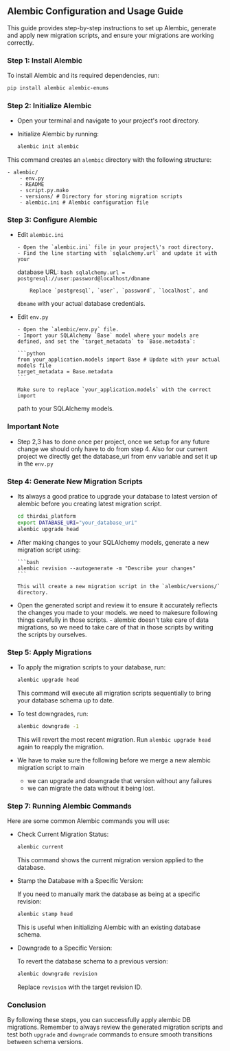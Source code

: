 ## Alembic Configuration and Usage Guide

This guide provides step-by-step instructions to set up Alembic,
generate and apply new migration scripts, and ensure your migrations are
working correctly.

### Step 1: Install Alembic

To install Alembic and its required dependencies, run:

```bash
pip install alembic alembic-enums
```

### Step 2: Initialize Alembic

- Open your terminal and navigate to your project\'s root directory.

- Initialize Alembic by running:

  ```bash
  alembic init alembic
  ```

This command creates an `alembic` directory with the following
structure:

    - alembic/
        - env.py
        - README
        - script.py.mako
        - versions/ # Directory for storing migration scripts
        - alembic.ini # Alembic configuration file

### Step 3: Configure Alembic

- Edit `alembic.ini`

      - Open the `alembic.ini` file in your project\'s root directory.
      - Find the line starting with `sqlalchemy.url` and update it with your

  database URL:
  `bash
        sqlalchemy.url = postgresql://user:password@localhost/dbname
        `

          Replace `postgresql`, `user`, `password`, `localhost`, and

  `dbname` with your actual database credentials.

- Edit `env.py`

      - Open the `alembic/env.py` file.
      - Import your SQLAlchemy `Base` model where your models are defined, and set the `target_metadata` to `Base.metadata`:

      ```python
      from your_application.models import Base # Update with your actual models file
      target_metadata = Base.metadata
      ```

      Make sure to replace `your_application.models` with the correct import

  path to your SQLAlchemy models.

### Important Note

- Step 2,3 has to done once per project, once we setup for any future change we should only have to do from step 4. Also for our current project we directly get the database_uri from env variable and set it up in the `env.py`

### Step 4: Generate New Migration Scripts

- Its always a good pratice to upgrade your database to latest version of alembic before you creating latest migration script.

  ```bash
  cd thirdai_platform
  export DATABASE_URI="your_database_uri"
  alembic upgrade head
  ```

- After making changes to your SQLAlchemy models, generate a new
  migration script using:

      ```bash
      alembic revision --autogenerate -m "Describe your changes"
      ```

      This will create a new migration script in the `alembic/versions/`
      directory.

- Open the generated script and review it to ensure it accurately
  reflects the changes you made to your models. we need to makesure following things carefully in those scripts.
      - alembic doesn't take care of data migrations, so we need to take care of that in those scripts by writing the scripts by ourselves.

### Step 5: Apply Migrations

- To apply the migration scripts to your database, run:

  ```bash
  alembic upgrade head
  ```

  This command will execute all migration scripts sequentially to bring
  your database schema up to date.

- To test downgrades, run:

  ```bash
  alembic downgrade -1
  ```

  This will revert the most recent migration. Run `alembic upgrade head`
  again to reapply the migration.

- We have to make sure the following before we merge a new alembic migration script to main

  - we can upgrade and downgrade that version without any failures
  - we can migrate the data without it being lost.

### Step 7: Running Alembic Commands

Here are some common Alembic commands you will use:

- Check Current Migration Status:

  ```bash
  alembic current
  ```

  This command shows the current migration version applied to the
  database.

- Stamp the Database with a Specific Version:

  If you need to manually mark the database as being at a specific
  revision:

  ```bash
  alembic stamp head
  ```

  This is useful when initializing Alembic with an existing database
  schema.

- Downgrade to a Specific Version:

  To revert the database schema to a previous version:

  ```bash
  alembic downgrade revision
  ```

  Replace `revision` with the target revision ID.

### Conclusion

By following these steps, you can successfully apply alembic DB migrations. Remember to always review the generated migration scripts and test both
`upgrade` and `downgrade` commands to ensure smooth transitions
between schema versions.
